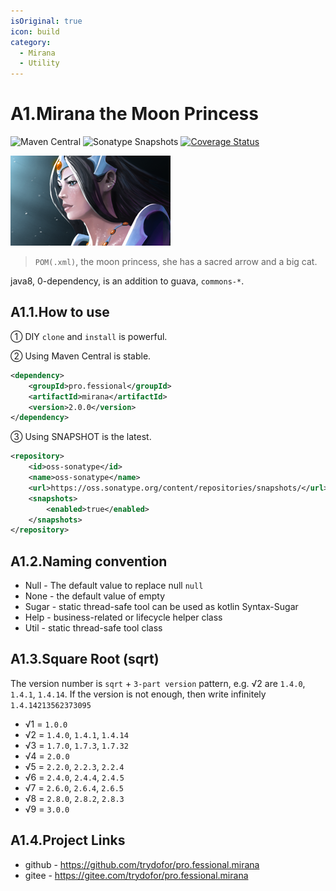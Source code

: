 ```yaml
---
isOriginal: true
icon: build
category:
  - Mirana
  - Utility
---
```


# A1.Mirana the Moon Princess

![Maven Central](https://img.shields.io/maven-central/v/pro.fessional/mirana?color=00DD00)
![Sonatype Snapshots](https://img.shields.io/nexus/s/pro.fessional/mirana?server=https%3A%2F%2Foss.sonatype.org)
[![Coverage Status](https://coveralls.io/repos/github/trydofor/pro.fessional.mirana/badge.svg)](https://coveralls.io/github/trydofor/pro.fessional.mirana)

![mirana](/mirana_icon.png)

> `POM(.xml)`, the moon princess, she has a sacred arrow and a big cat.

java8, 0-dependency, is an addition to guava, `commons-*`.

## A1.1.How to use

① DIY `clone` and `install` is powerful.

② Using Maven Central is stable.

``` xml
<dependency>
    <groupId>pro.fessional</groupId>
    <artifactId>mirana</artifactId>
    <version>2.0.0</version>
</dependency>
```

③ Using SNAPSHOT is the latest.

``` xml
<repository>
    <id>oss-sonatype</id>
    <name>oss-sonatype</name>
    <url>https://oss.sonatype.org/content/repositories/snapshots/</url>
    <snapshots>
        <enabled>true</enabled>
    </snapshots>
</repository>
```

## A1.2.Naming convention

* Null - The default value to replace null `null`
* None - the default value of empty
* Sugar - static thread-safe tool can be used as kotlin Syntax-Sugar
* Help - business-related or lifecycle helper class
* Util - static thread-safe tool class

## A1.3.Square Root (sqrt)

The version number is `sqrt` + `3-part version` pattern, e.g. √2 are `1.4.0`, `1.4.1`, `1.4.14`.
If the version is not enough, then write infinitely `1.4.14213562373095`

* √1 = `1.0.0`
* √2 = `1.4.0`, `1.4.1`, `1.4.14`
* √3 = `1.7.0`, `1.7.3`, `1.7.32`
* √4 = `2.0.0`
* √5 = `2.2.0`, `2.2.3`, `2.2.4`
* √6 = `2.4.0`, `2.4.4`, `2.4.5`
* √7 = `2.6.0`, `2.6.4`, `2.6.5`
* √8 = `2.8.0`, `2.8.2`, `2.8.3`
* √9 = `3.0.0`

## A1.4.Project Links

* github - <https://github.com/trydofor/pro.fessional.mirana>
* gitee - <https://gitee.com/trydofor/pro.fessional.mirana>
